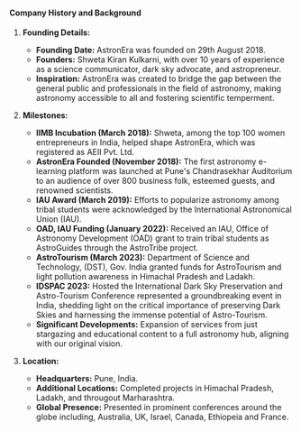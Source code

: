 #### Company History and Background

1. **Founding Details:**
   - **Founding Date:** AstronEra was founded on 29th August 2018.
   - **Founders:** Shweta Kiran Kulkarni, with over 10 years of experience as a science communicator, dark sky advocate, and astropreneur.
   - **Inspiration:** AstronEra was created to bridge the gap between the general public and professionals in the field of astronomy, making astronomy accessible to all and fostering scientific temperment.

2. **Milestones:**
   - **IIMB Incubation (March 2018):** Shweta, among the top 100 women entrepreneurs in India, helped shape AstronEra, which was registered as AEII Pvt. Ltd.
   - **AstronEra Founded (November 2018):** The first astronomy e-learning platform was launched at Pune's Chandrasekhar Auditorium to an audience of over 800 business folk, esteemed guests, and renowned scientists.
   - **IAU Award (March 2019):** Efforts to popularize astronomy among tribal students were acknowledged by the International Astronomical Union (IAU).
   - **OAD, IAU Funding (January 2022):** Received an IAU, Office of Astronomy Development (OAD) grant to train tribal students as AstroGuides through the AstroTribe project.
   - **AstroTourism (March 2023):** Department of Science and Technology, (DST), Gov. India granted funds for AstroTourism and light pollution awareness in Himachal Pradesh and Ladakh.
   - **IDSPAC 2023:** Hosted the International Dark Sky Preservation and Astro-Tourism Conference represented a groundbreaking event in India, shedding light on the critical importance of preserving Dark Skies and harnessing the immense potential of Astro-Tourism.  
   - **Significant Developments:** Expansion of services from just stargazing and educational content to a full astronomy hub, aligning with our original vision.

3. **Location:**
   - **Headquarters:** Pune, India.
   - **Additional Locations:** Completed projects in Himachal Pradesh, Ladakh, and througout Marharashtra.
   - **Global Presence:** Presented in prominent conferences around the globe including,  Australia, UK, Israel, Canada, Ethiopeia and France.

